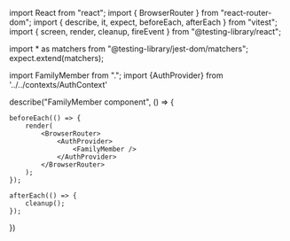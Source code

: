 import React from "react";
import { BrowserRouter } from "react-router-dom";
import { describe, it, expect, beforeEach, afterEach } from "vitest";
import { screen, render, cleanup, fireEvent } from "@testing-library/react";

import * as matchers from "@testing-library/jest-dom/matchers";
expect.extend(matchers);

import FamilyMember from ".";
import {AuthProvider} from '../../contexts/AuthContext'

describe("FamilyMember component", () => {

    beforeEach(() => {
        render(
            <BrowserRouter>
                <AuthProvider>
                    <FamilyMember />
                </AuthProvider>
            </BrowserRouter>
        );
    });

    afterEach(() => {
        cleanup();
    });




})
